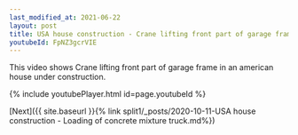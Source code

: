 ```yaml
---
last_modified_at: 2021-06-22
layout: post
title: USA house construction - Crane lifting front part of garage frame whatsapp status
youtubeId: FpNZ3gcrVIE
---
```


This video shows Crane lifting front part of garage frame in an american house under construction.

{% include youtubePlayer.html id=page.youtubeId %}

[Next]({{ site.baseurl }}{% link split1/_posts/2020-10-11-USA house construction - Loading of concrete mixture truck.md%})
